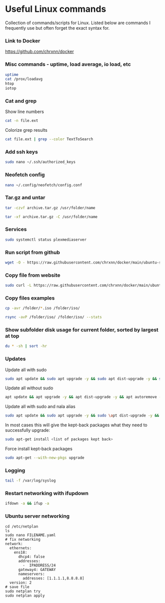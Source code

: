 # Useful Linux commands
Collection of commands/scripts for Linux. Listed below are commands I frequently use but often forget the exact syntax for.

### Link to Docker
https://github.com/chrxnn/docker

### Misc commands - uptime, load average, io load, etc
```sh
uptime
cat /prox/loadavg
htop
iotop
```

### Cat and grep
Show line numbers
```sh
cat -n file.ext
```
Colorize grep results
```sh
cat file.ext | grep --color TextToSearch
```

### Add ssh keys
```sh
sudo nano ~/.ssh/authorized_keys
```

### Neofetch config
```sh
nano ~/.config/neofetch/config.conf
```

### Tar.gz and untar
```sh
tar -czvf archive.tar.gz /usr/folder/name
```
```sh
tar -xf archive.tar.gz -C /usr/folder/name
```

### Services
```sh
sudo systemctl status plexmediaserver
```

### Run script from github
```sh
wget -O - https://raw.githubusercontent.com/chrxnn/docker/main/ubuntu-setup/create-folders.sh | bash
```

### Copy file from website
```sh
sudo curl -L https://raw.githubusercontent.com/chrxnn/docker/main/ubuntu-setup/create-folders.sh -o ~/scripts/create-folders.sh
```

### Copy files examples
```sh
cp -avr /folder/*.iso /folder/iso/
```
```sh
rsync -avP /folder/iso/ /folder/iso/ --stats
```

### Show subfolder disk usage for current folder, sorted by largest at top
```sh
du * -sh | sort -hr
```

### Updates
Update all with sudo
```sh
sudo apt update && sudo apt upgrade -y && sudo apt dist-upgrade -y && sudo apt autoremove -y
```
Update all without sudo
```sh
apt update && apt upgrade -y && apt dist-upgrade -y && apt autoremove -y
```
Update all with sudo and nala alias
```sh
sudo apt update && sudo apt upgrade -y && sudo \apt dist-upgrade -y && sudo apt autoremove -y
```
In most cases this will give the kept-back packages what they need to successfully upgrade:
```sh
sudo apt-get install <list of packages kept back>
```
Force install kept-back packages
```sh
sudo apt-get --with-new-pkgs upgrade
```

### Logging
```sh
tail -f /var/log/syslog
```

### Restart networking with ifupdown
```sh
ifdown -a && ifup -a
```

### Ubuntu server networking
```
cd /etc/netplan
ls
sudo nano FILENAME.yaml
# fix networking
network:
  ethernets:
    ens18:
      dhcp4: false
      addresses:
        -  IPADDRESS/24
      gateway4: GATEWAY
      nameservers:
        addresses: [1.1.1.1,8.8.8.8]
  version: 2
# save file
sudo netplan try
sudo netplan apply
```
